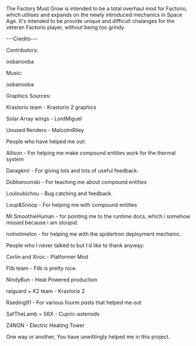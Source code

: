 The Factory Must Grow is intended to be a total overhaul mod for Factorio, which utilises and expands on the newly introduced mechanics in Space Age. It's intended to be provide unique and difficult chalanges for the veteran Factorio player, without being too grindy.


---Credits---

Contributors:

oobanooba

Music:

oobanooba

Graphics Sources:

Krastorio team - Krastorio 2 graphics

Solar Array wings - LordMiguel

Unused Renders - MalcolmRiley


People who have helped me out:

Allison - For helping me make compound entities work for the thermal system

Daragknir - For giving lots and lots of useful feedback.

Dobberoonski - For teaching me about compound entities

Louloubichou - Bug catching and feedback.

Loup&Snoop - For helping me with compound entities

Mr.SmoothieHuman - for pointing me to the runtime docs, which i somehow missed because i am stoopid.

notnotmelon - for helping me with the spidertron deployment mechanic.


People who I never talked to but I'd like to thank anyway:

Corlin and Xiroc - Platformer Mod

Flib team - Flib is pretty nice.

NindyBun - Heat Powered production

raiguard + K2 team - Krastorio 2

Rseding91 - For various fourm posts that helped me out

SafTheLamb + S6X - Cupric-asteroids

Z4NON - Electric Heating Tower

One way or another, You have unwittingly helped me in this project.